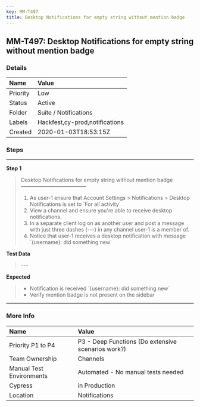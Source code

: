 ```yaml
---
key: MM-T497
title: Desktop Notifications for empty string without mention badge
---
```


## MM-T497: Desktop Notifications for empty string without mention badge

### Details

| Name     | Value                          |
| :------- | :----------------------------- |
| Priority | Low                            |
| Status   | Active                         |
| Folder   | Suite / Notifications          |
| Labels   | Hackfest,cy-prod,notifications |
| Created  | 2020-01-03T18:53:15Z           |

### Steps

<hr/>

**Step 1**

> <article>Desktop Notifications for empty string without mention badge<br>–––––––––––––––––––––––––<ol><li>As user-1 ensure that Account Settings &gt; Notifications &gt; Desktop Notifications is set to `For all activity`</li><li>View a channel and ensure you're able to receive desktop notifications.</li><li>In a separate client log on as another user and post a message with just three dashes (---) in any channel user-1 is a member of.</li><li>Notice that user-1 receives a desktop notification with message `{username}: did something new`</li></ol></article>

**Test Data**

> <article>---</article>

**Expected**

> <article><ul><li>Notification is received `{username}: did something new`&nbsp;</li><li>Verify mention badge is not present on the sidebar</li></ul></article>

<hr/>

### More Info

| Name                     | Value                                              |
| :----------------------- | :------------------------------------------------- |
| Priority P1 to P4        | P3 - Deep Functions (Do extensive scenarios work?) |
| Team Ownership           | Channels                                           |
| Manual Test Environments | Automated - No manual tests needed                 |
| Cypress                  | in Production                                      |
| Location                 | Notifications                                      |
